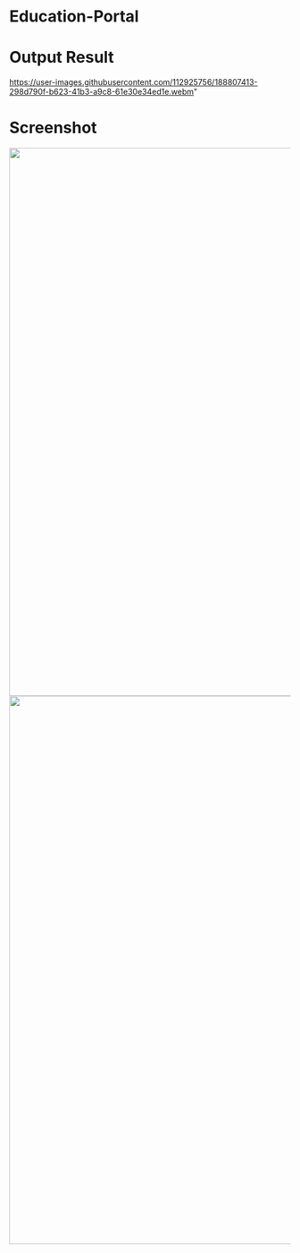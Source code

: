 # Education-Portal

# Output Result
 https://user-images.githubusercontent.com/112925756/188807413-298d790f-b623-41b3-a9c8-61e30e34ed1e.webm" 

# Screenshot
<p align="center">
 <img src="https://user-images.githubusercontent.com/112925756/188802437-b7f9aeb3-9892-4f70-8d80-b1f4d7c6c3ca.jpg" width="850" height="980" />
 
 <img src="https://user-images.githubusercontent.com/112925756/188802593-25ca8f00-6a5f-43d1-8b80-08a8f75e749a.jpg" width="850" height="980" />



